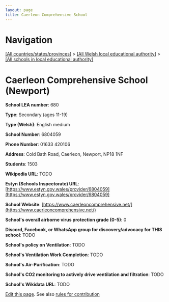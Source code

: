 ```yaml
---
layout: page
title: Caerleon Comprehensive School
---
```

# Navigation

[[All countries/states/provinces]](../../..) > [[All Welsh local educational authority]](../..) > [[All schools in local educational authority]](..)

# Caerleon Comprehensive School (Newport)

**School LEA number**: 680

**Type**: Secondary (ages 11-19)

**Type (Welsh)**: English medium

**School Number**: 6804059

**Phone Number**: 01633 420106

**Address**: Cold Bath Road, Caerleon, Newport, NP18 1NF

**Students**: 1503

**Wikipedia URL**: TODO

**Estyn (Schools Inspectorate) URL**: [https://www.estyn.gov.wales/provider/6804059](https://www.estyn.gov.wales/provider/6804059)

**School Website**: [https://www.caerleoncomprehensive.net/](https://www.caerleoncomprehensive.net/)

**School's overall airborne virus protection grade (0-5)**: 0

**Discord, Facebook, or WhatsApp group for discovery/advocacy for THIS school**: TODO

**School's policy on Ventilation**: TODO

**School's Ventilation Work Completion**: TODO

**School's Air-Purification**: TODO

**School's CO2 monitoring to actively drive ventilation and filtration**: TODO

**School's Wikidata URL**: TODO




[Edit this page](https://github.com/ventilate-schools/Wales/edit/prif/./Newport/Caerleon_Comprehensive_School.md). See also [rules for contribution](../../../contribution-rules/)